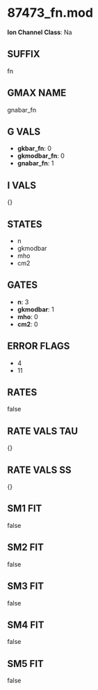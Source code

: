 # 87473_fn.mod

**Ion Channel Class**: Na

## SUFFIX

fn

## GMAX NAME

gnabar_fn

## G VALS

- **gkbar_fn**: 0
- **gkmodbar_fn**: 0
- **gnabar_fn**: 1

## I VALS

{}

## STATES

- n
- gkmodbar
- mho
- cm2

## GATES

- **n**: 3
- **gkmodbar**: 1
- **mho**: 0
- **cm2**: 0

## ERROR FLAGS

- 4
- 11

## RATES

false

## RATE VALS TAU

{}

## RATE VALS SS

{}

## SM1 FIT

false

## SM2 FIT

false

## SM3 FIT

false

## SM4 FIT

false

## SM5 FIT

false
